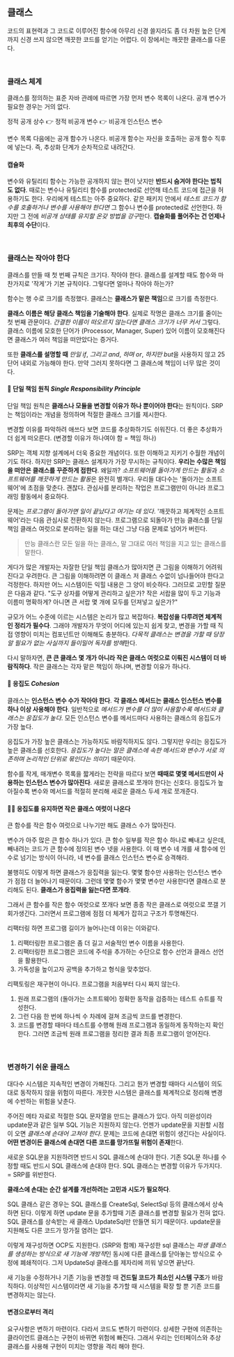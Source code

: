 ## 클래스

코드의 표현력과 그 코드로 이루어진 함수에 아무리 신경 쓸지라도 좀 더 차원 높은 단계까지 신경 쓰지 않으면 깨끗한 코드를 얻기는 어렵다. 이 장에서는 깨끗한 클래스를 다룬다.

<BR>

### 클래스 체계

클래스를 정의하는 표준 자바 관례에 따르면 가장 먼저 변수 목록이 나온다. 공개 변수가 필요한 경우는 거의 없다.

정적 공개 상수 👉 정적 비공개 변수 👉 비공개 인스턴스 변수 

변수 목록 다음에는 공개 함수가 나온다. 비공개 함수는 자신을 호출하는 공개 함수 직후에 넣는다. 즉, 추상화 단계가 순차적으로 내려간다.

#### 캡슐화

변수와 유틸리티 함수는 가능한 공개하지 않는 편이 낫지만 **반드시 숨겨야 한다는 법칙도 없다**. 때로는 변수나 유틸리티 함수를 protected로 선언해 테스트 코드에 접근을 허용하기도 한다. 우리에게 테스트는 아주 중요하다. 같은 패키지 안에서 *테스트 코드가 함수를 호출하거나 변수를 사용해야 한다면* 그 함수나 변수를 protected로 선언한다. 하지만 그 전에 *비공개 상태를 유지할 온갖 방법을 강구*한다. **캡슐화를 풀어주는 건 언제나 최후의 수단**이다.

<br>

### 클래스는 작아야 한다

클래스를 만들 때 첫 번째 규칙은 크기다. 작아야 한다. 클래스를 설계할 때도 함수와 마찬가지로 '작게'가 기본 규칙이다. 그렇다면 얼마나 작아야 하는가?

함수는 행 수로 크기를 측정했다. 클래스는 **클래스가 맡은 책임**으로 크기를 측정한다.

**클래스 이름은 해당 클래스 책임을 기술해야 한다**. 실제로 작명은 클래스 크기를 줄이는 첫 번째 관문이다. *간결한 이름이 떠오르지 않는다면 클래스 크기가 너무 커서* 그렇다. 클래스 이름에 모호한 단어가 (Processor, Manager, Super) 있어 이름이 모호해진다면 클래스가 여러 책임을 떠안았다는 증거다.

또한 **클래스를 설명할 때** *만일 if*, *그리고 and*, *하며 or*, *하지만 but*을 사용하지 않고 25단어 내외로 가능해야 한다. 만약 그러지 못하다면 그 클래스에 책임이 너무 많은 것이다.

#### 🦾 단일 책임 원칙 *Single Responsibility Principle*

단일 책임 원칙은 **클래스나 모듈을 변경할 이유가 하나 뿐이어야 한다**는 원칙이다. SRP는 책임이라는 개념을 정의하며 적절한 클래스 크기를 제시한다. 

변경할 이유를 파악하려 애쓰다 보면 코드를 추상화하기도 쉬워진다. 더 좋은 추상화가 더 쉽게 떠오른다. (변경할 이유가 하나여야 함 = 책임 하나) 

SRP는 객체 지향 설계에서 더욱 중요한 개념이다. 또한 이해하고 지키기 수월한 개념이기도 하다. 하지만 SRP는 클래스 설계자가 가장 무시하는 규칙이다. **우리는 수많은 책임을 떠안은 클래스를 꾸준하게 접한다**. 왜일까? *소프트웨어를 돌아가게 만드는 활동*과 *소프트웨어를 깨끗하게 만드는 활동*은 완전히 별개다. 우리들 대다수는 '돌아가는 소프트웨어'에 초점을 맞춘다. 괜찮다. 관심사를 분리하는 작업은 프로그램만이 아니라 프로그래밍 활동에서 중요하다.

문제는 *프로그램이 돌아가면 일이 끝났다고 여기는 데 있다*. '깨끗하고 체계적인 소프트웨어'라는 다음 관심사로 전환하지 않는다. 프로그램으로 되돌아가 만능 클래스를 단일 책임 클래스 여럿으로 분리하는 일을 하는 대신 그냥 다음 문제로 넘어가 버린다.

> 만능 클래스란 모든 일을 하는 클래스, 말 그대로 여러 책임을 지고 있는 클래스를 말한다.

게다가 많은 개발자는 자잘한 단일 책임 클래스가 많아지면 큰 그림을 이해하기 어려워진다고 우려한다. 큰 그림을 이해하려면 이 클래스 저 클래스 수없이 넘나들어야 한다고 걱정한다. 하지만 어느 시스템이든 익힐 내용은 그 양이 비슷하다. 그러므로 고민할 질문은 다음과 같다. "도구 상자를 어떻게 관리하고 싶은가? 작은 서랍을 많이 두고 기능과 이름미 명확하게? 아니면 큰 서랍 몇 개에 모두를 던져넣고 싶은가?"

규모가 어느 수준에 이르는 시스템은 논리가 많고 복잡하다. **복잡성을 다루려면 체계적인 정리가 필수다**. 그래야 개발자가 무엇이 어디에 있는지 쉽게 찾고, 변경을 가할 때 직접 영향이 미치는 컴포넌트만 이해해도 충분하다. *다목적 클래스는 변경을 가할 때 당장 알 필요가 없는 사실까지 들이밀어 독자를 방해*한다.

다시 말하자면, **큰 큰 클래스 몇 개가 아니라 작은 클래스 여럿으로 이뤄진 시스템이 더 바람직하다**. 작은 클래스는 각자 맡은 책임이 하나며, 변경할 이유가 하나다.

#### 🦈 응집도 *Cohesion*

클래스는 **인스턴스 변수 수가 작아야 한다**. **각 클래스 메서드는 클래스 인스턴스 변수를 하나 이상 사용해야 한다**. 일반적으로 *메서드가 변수를 더 많이 사용할수록 메서드와 클래스는 응집도가 높다*. 모든 인스턴스 변수를 메서드마다 사용하는 클래스의 응집도가 가장 높다.

응집도가 가장 높은 클래스는 가능하지도 바람직하지도 않다. 그렇지만 우리는 응집도가 높은 클래스를 선호한다. *응집도가 높다는 말은 클래스에 속한 메서드와 변수가 서로 의존하며 논리적인 단위로 묶인다는 의미*기 때문이다.

함수를 작게, 매개변수 목록을 짧게라는 전략을 따르다 보면 **때때로 몇몇 메서드만이 사용하는 인스턴스 변수가 많아진다**. 새로운 클래스로 쪼개야 한다는 신호다. 응집도가 높아질수록 변수와 메서드를 적절히 분리해 새로운 클래스 두세 개로 쪼개준다.

#### 🦈🐬 응집도를 유지하면 작은 클래스 여럿이 나온다

큰 함수를 작은 함수 여럿으로 나누기만 해도 클래스 수가 많아진다. 

변수가 아주 많은 큰 함수 하나가 있다. 큰 함수 일부를 작은 함수 하나로 빼내고 싶은데, 빼내려는 코드가 큰 함수에 정의된 변수 넷을 사용한다. 이 때 변수 네 개를 새 함수에 인수로 넘기는 방식이 아니라, 네 변수를 클래스 인스턴스 변수로 승격해라. 

불행히도 이렇게 하면 클래스가 응집력을 잃는다. 몇몇 함수만 사용하는 인스턴스 변수가 점점 더 늘어나기 때문이다. 그런데 몇몇 함수가 몇몇 변수만 사용한다면 클래스로 분리해도 된다. **클래스가 응집력을 잃는다면 쪼개라**.

그래서 큰 함수를 작은 함수 여럿으로 쪼개다 보면 종종 작은 클래스로 여럿으로 쪼갤 기회가생긴다. 그러면서 프로그램에 점점 더 체계가 잡히고 구조가 투명해진다.

리팩터링 하면 프로그램 길이가 늘어나는데 이유는 이와같다.

1. 리팩터링한 프로그램은 좀 더 길고 서술적인  변수 이름을 사용한다.
2. 리팩터링한 프로그램은 코드에 주석을 추가하는 수단으로 함수 선언과 클래스 선언을 활용한다.
3. 가독성을 높이고자 공백을 추가하고 형식을 맞추었다.

리팩토링은 재구현이 아니다. 프로그램을 처음부터 다시 짜지 않는다. 

1. 원래 프로그램의 (돌아가는 소프트웨어) 정확한 동작을 검증하는 테스트 슈트를 작성한다. 
2. 그런 다음 한 번에 하나씩 수 차례에 걸쳐 조금씩 코드를 변경한다.
3. 코드를 변경할 때마다 테스트를 수행해 원래 프로그램과 동일하게 동작하는지 확인한다. 그러면 조금씩 원래 프로그램을 정리한 결과 최종 프로그램이 얻어진다.

<br>

### 변경하기 쉬운 클래스

대다수 시스템은 지속적인 변경이 가해진다. 그리고 뭔가 변경할 때마다 시스템이 의도대로 동작하지 않을 위험이 따른다. 개끗한 시스템은 클래스를 체계적으로 정리해 변경에 수반하는 위험을 낮춘다.

주어진 메타 자료로 적절한 SQL 문자열을 만드는 클래스가 있다. 아직 미완성이라 update문과 같은 일부 SQL 기능은 지원하지 않는다. 언젠가 update문을 지원할 시점이 오면 *클래스에 손대어 고쳐야 한다*. 문제는 코드에  손대면 위험이 생긴다는 사실이다. **어떤 변경이든 클래스에 손대면 다른 코드를 망가뜨릴 위험이 존재**한다. 

새로운 SQL문을 지원하려면 반드시 SQL 클래스에 손대야 한다. 기존 SQL문 하나를 수정할 때도 반드시 SQL 클래스에 손대야 한다. SQL 클래스는 변경할 이유가 두가지다. = SRP를 위반한다.

**클래스에 손대는 순간 설계를 개선하려는 고민과 시도가 필요하다**.

SQL 클래스 같은 경우는 SQL 클래스를 CreateSql, SelectSql 등의 클래스에서 상속하면 된다. 이렇게 하면 update 문을 추가할때 기존 클래스를 변경할 필요가 전혀 없다. SQL 클래스를 상속받는 새 클래스 UpdateSql만 만들면 되기 때문이다. update문을 지원해도 다른 코드가 망가질 염려는 없다.

이렇게 재구성하면 OCP도 지원한다. (SRP와 함께) 재구성한 sql 클래스는 *파생 클래스를 생성하는 방식으로 새 기능에 개방적*인 동시에 다른 클래스를 닫아놓는 방식으로 수정에 폐쇄적이다. 그저 UpdateSql 클래스를 제자리에 끼워 넣으면 끝난다.

새 기능을 수정하거나 기존 기능을 변경할 때 **건드릴 코드가 최소인 시스템 구조**가 바람직하다. 이상적인 시스템이라면 새 기능을 추가할 때 시스템을 확장 할 뿐 기존 코드를 변경하지는 않는다.

#### 변경으로부터 격리

요구사항은 변하기 마련이다. 다라서 코드도 변하기 마련이다. 상세한 구현에 의존하는 클라이언트 클래스는 구현이 바뀌면 위험에 빠진다. 그래서 우리는 인터페이스와 추상 클래스를 사용해 구현이 미치는 영향을 격리 해야 한다.
